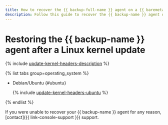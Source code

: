 ```yaml
---
title: How to recover the {{ backup-full-name }} agent on a {{ baremetal-name }} server
description: Follow this guide to recover the {{ backup-name }} agent on a {{ baremetal-full-name }} server after a Linux kernel version update.
---
```


# Restoring the {{ backup-name }} agent after a Linux kernel update

{% include [update-kernel-headers-description](../../../_includes/backup/operations/update-kernel-headers-description.md) %}

{% list tabs group=operating_system %}

- Debian/Ubuntu {#ubuntu}

  {% include [update-kernel-headers-ubuntu](../../../_includes/backup/operations/update-kernel-headers-ubuntu.md) %}

{% endlist %}

If you were unable to recover your {{ backup-name }} agent for any reason, [contact]({{ link-console-support }}) support.